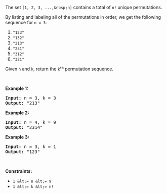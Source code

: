 The set `` [1, 2, 3, ...,&nbsp;n] `` contains a total of `` n! `` unique permutations.

By listing and labeling all of the permutations in order, we get the following sequence for `` n = 3 ``:

1.   `` "123" ``
2.   `` "132" ``
3.   `` "213" ``
4.   `` "231" ``
5.   `` "312" ``
6.   `` "321" ``

Given `` n `` and `` k ``, return the <code>k<sup>th</sup></code> permutation sequence.

&nbsp;

__Example 1:__

<pre><strong>Input:</strong> n = 3, k = 3
<strong>Output:</strong> "213"
</pre>

__Example 2:__

<pre><strong>Input:</strong> n = 4, k = 9
<strong>Output:</strong> "2314"
</pre>

__Example 3:__

<pre><strong>Input:</strong> n = 3, k = 1
<strong>Output:</strong> "123"
</pre>

&nbsp;

__Constraints:__

*   `` 1 &lt;= n &lt;= 9 ``
*   `` 1 &lt;= k &lt;= n! ``